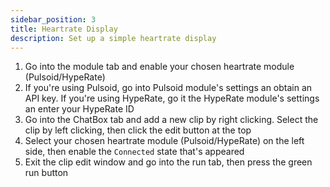 ```yaml
---
sidebar_position: 3
title: Heartrate Display
description: Set up a simple heartrate display
---
```


1. Go into the module tab and enable your chosen heartrate module (Pulsoid/HypeRate)
2. If you're using Pulsoid, go into Pulsoid module's settings an obtain an API key. If you're using HypeRate, go it the HypeRate module's settings an enter your HypeRate ID
2. Go into the ChatBox tab and add a new clip by right clicking. Select the clip by left clicking, then click the edit button at the top
3. Select your chosen heartrate module (Pulsoid/HypeRate) on the left side, then enable the `Connected` state that's appeared
4. Exit the clip edit window and go into the run tab, then press the green run button